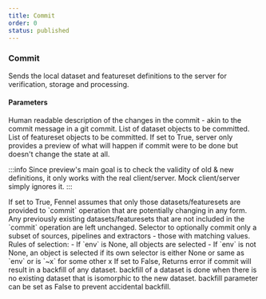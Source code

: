 ```yaml
---
title: Commit
order: 0
status: published
---
```


### Commit


Sends the local dataset and featureset definitions to the server for verification,
storage and processing.

#### Parameters
<Expandable title="message" type="str">
Human readable description of the changes in the commit - akin to the commit 
message in a git commit.
</Expandable>

<Expandable title="datasets" type="List[Dataset]" defaultVal="[]">
List of dataset objects to be committed.
</Expandable>

<Expandable title="featuresets" type="List[Featureset]" defaultVal="[]">
List of featureset objects to be committed.
</Expandable>

<Expandable title="preview" type="bool" defaultVal="False">
If set to True, server only provides a preview of what will happen if commit were
to be done but doesn't change the state at all.

:::info
Since preview's main goal is to check the validity of old & new definitions, 
it only works with the real client/server. Mock client/server simply ignores it.
:::
</Expandable>

<Expandable title="incremental" type="bool" defaultVal="False">
If set to True, Fennel assumes that only those datasets/featuresets are
provided to `commit` operation that are potentially changing in any form. Any 
previously existing datasets/featuresets that are not included in the `commit` 
operation are left unchanged.
</Expandable>

<Expandable title="env" type="Optional[str]" defaultVal="None">
Selector to optionally commit only a subset of sources, pipelines and extractors -
those with matching values. Rules of selection:
- If `env` is None, all objects are selected
- If `env` is not None, an object is selected if its own selector is either None
  or same as `env` or is `~x` for some other x
</Expandable>

<Expandable title="backfill" type="bool" defaultVal="True">
If set to False, Returns error if commit will result in a backfill of any dataset.
backfill of a dataset is done when there is no existing dataset that is isomorphic to the new dataset.
backfill parameter can be set as False to prevent accidental backfill.
</Expandable>

<pre snippet="api-reference/client/commit#basic" status="success"
    message="Silver source and no extractor are committed">
</pre>

<pre snippet="api-reference/client/commit#incremental" status="success"
    message="Second commit adds a featureset & leaves dataset unchanged">
</pre>

<pre snippet="api-reference/client/commit#backfill" status="success"
    message="Backfill param will prevent backfill of Transaction dataset when committing to main branch">
</pre>

